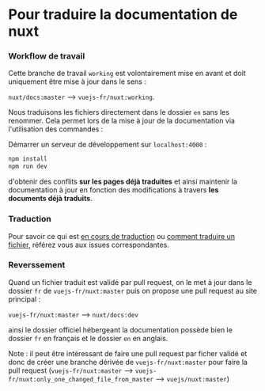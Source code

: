 # Pour traduire la documentation de nuxt

### Workflow de travail

Cette branche de travail `working` est volontairement mise en avant et doit uniquement être mise à jour dans le sens :

`nuxt/docs:master` --> `vuejs-fr/nuxt:working`.

Nous traduisons les fichiers directement dans le dossier `en` sans les renommer. Cela permet lors de la mise à jour de la documentation via l'utilisation des commandes :

Démarrer un serveur de développement sur `localhost:4000` :

```bash
npm install
npm run dev
```

d'obtenir des conflits **sur les pages déjà traduites** et ainsi maintenir la documentation à jour en fonction des modifications à travers **les documents déjà traduits**.

### Traduction

Pour savoir ce qui est [en cours de traduction](https://github.com/vuejs-fr/nuxt/issues/1) ou [comment traduire un fichier](https://github.com/vuejs-fr/nuxt/issues/2), référez vous aux issues correspondantes.

### Reverssement

Quand un fichier traduit est validé par pull request, on le met à jour dans le dossier `fr` de `vuejs-fr/nuxt:master` puis on propose une pull request au site principal :

`vuejs-fr/nuxt:master` --> `nuxt/docs:dev`

ainsi le dossier officiel hébergeant la documentation possède bien le dossier `fr` en français et le dossier `en` en anglais.

Note : il peut être intéressant de faire une pull request par ficher validé et donc de créer une branche dérivée de `vuejs-fr/nuxt:master` pour faire la pull request (`vuejs-fr/nuxt:master` --> `vuejs-fr/nuxt:only_one_changed_file_from_master` --> `vuejs/nuxt:master`)
